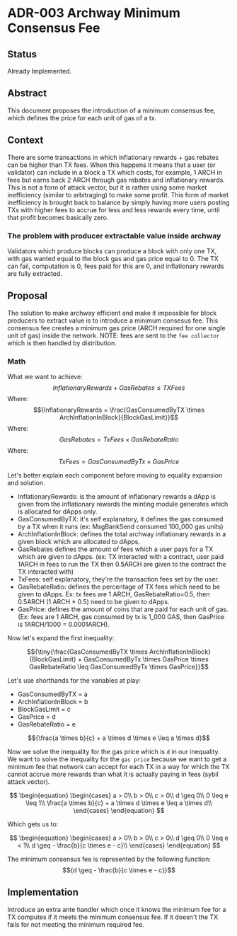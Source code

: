 # ADR-003 Archway Minimum Consensus Fee

## Status

Already Implemented.

## Abstract

This document proposes the introduction of a minimum consensus fee, which defines the price for each unit of gas of a tx.

## Context

There are some transactions in which inflationary rewards + gas rebates can be higher than TX fees.
When this happens it means that a user (or validator) can include in a block a TX which costs, for example, 1 ARCH in fees but earns back 2 ARCH through gas rebates and inflationary rewards.
This is not a form of attack vector, but it is rather using some market inefficiency (similar to arbitraging) to make some profit.
This form of market inefficiency is brought back to balance by simply having more users posting TXs with higher fees to accrue for less and less rewards every time, until that profit becomes basically zero.

### The problem with producer extractable value inside archway
Validators which produce blocks can produce a block with only one TX, with gas wanted equal to the block gas and gas price equal to 0.
The TX can fail, computation is 0, fees paid for this are 0, and inflationary rewards are fully extracted.

## Proposal
The solution to make archway efficient and make it impossible for block producers to extract value is to introduce a minimum consesus fee.
This consensus fee creates a minimum gas price (ARCH required for one single unit of gas) inside the network.
NOTE: fees are sent to the `fee collector` which is then handled by distribution.

### Math
What we want to achieve: $${Inflationary Rewards + Gas Rebates \leq TX Fees}$$
Where: $${InflationaryRewards = \frac{GasConsumedByTX \times ArchInflationInBlock}{BlockGasLimit}}$$
Where: $${GasRebates = TxFees \times GasRebateRatio}$$
Where: $${TxFees=GasConsumedByTx \times GasPrice}$$

Let's better explain each component before moving to equality expansion and solution.

- InflationaryRewards: is the amount of inflationary rewards a dApp is given from the inflationary rewards the minting module generates which is allocated for dApps only.
- GasConsumedByTX: it's self explanatory, it defines the gas consumed by a TX when it runs (ex: MsgBankSend consumed 100_000 gas units)
- ArchInflationInBlock: defines the total archway inflationary rewards in a given block which are allocated to dApps.
- GasRebates defines the amount of fees which a user pays for a TX which are given to dApps. (ex: TX interacted with a contract, user paid 1ARCH in fees to run the TX then 0.5ARCH are given to the contract the TX interacted with)
- TxFees: self explanatory, they're the transaction fees set by the user.
- GasRebateRatio: defines the percentage of TX fees which need to be given to dApps. Ex: tx fees are 1 ARCH, GasRebateRatio=0.5, then 0.5ARCH (1 ARCH * 0.5) need to be given to dApps.
- GasPrice: defines the amount of coins that are paid for each unit of gas. (Ex: fees are 1 ARCH, gas consumed by tx is 1_000 GAS, then GasPrice is 1ARCH/1000 = 0.0001ARCH).

Now let's expand the first inequality:

$${\tiny{\frac{GasConsumedByTX \times ArchInflationInBlock}{BlockGasLimit} + GasConsumedByTx \times GasPrice \times GasRebateRatio \leq GasConsumedByTx \times GasPrice}}$$

Let's use shorthands for the variables at play:
- GasConsumedByTX = a
- ArchInflationInBlock = b
- BlockGasLimit = c
- GasPrice = d
- GasRebateRatio = e

$${\frac{a \times b}{c} + a \times d \times e \leq a \times d}$$

Now we solve the inequality for the gas price which is `d` in our inequality.
We want to solve the inequality for the `gas price` because we want to get a minimum fee that network can accept for each TX in a way for which the TX cannot accrue more rewards than what it is actually paying in fees (sybil attack vector).

$$
    \begin{equation}
        \begin{cases}
            a > 0\\
            b >  0\\
            c > 0\\
            d \geq 0\\
            0 \leq e \leq 1\\
            \frac{a \times b}{c} + a \times d \times e \leq a \times d\\
        \end{cases}       
    \end{equation}
$$

Which gets us to:

$$
    \begin{equation}
        \begin{cases}
            a > 0\\
            b > 0\\
            c > 0\\
            d \geq 0\\
            0 \leq e < 1\\
            d \geq - \frac{b}{c \times e - c}\\
        \end{cases}       
    \end{equation}
$$

The minimum consensus fee is represented by the following function: $${d \geq - \frac{b}{c \times e - c}}$$

## Implementation
Introduce an extra ante handler which once it knows the minimum fee for a TX computes if it meets the minimum consensus fee.
If it doesn't the TX fails for not meeting the minimum required fee.
